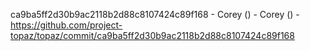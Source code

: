 ca9ba5ff2d30b9ac2118b2d88c8107424c89f168 - Corey () - Corey () - https://github.com/project-topaz/topaz/commit/ca9ba5ff2d30b9ac2118b2d88c8107424c89f168

